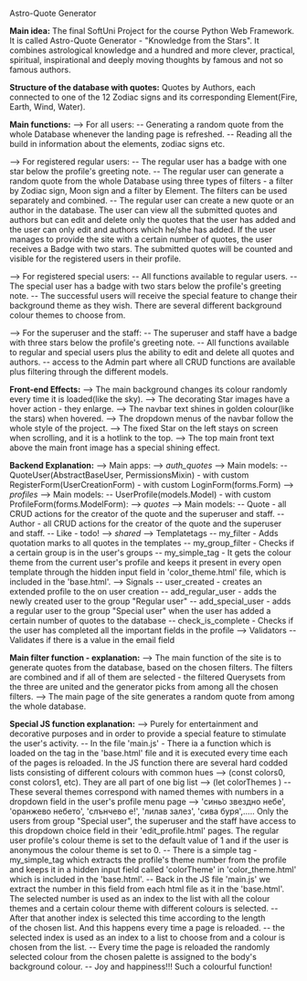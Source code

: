 Astro-Quote Generator 

**Main idea:**
The final SoftUni Project for the course Python Web Framework.
It is  called Astro-Quote Generator - "Knowledge from the Stars". 
It combines astrological knowledge and a hundred and more clever, practical,
spiritual, inspirational and deeply moving thoughts by famous and not so famous authors.

**Structure  of the  database with quotes:**
Quotes by Authors, each connected to one of the 12 Zodiac signs and 
its corresponding Element(Fire, Earth, Wind, Water).

**Main functions:**
--> For all users:
     -- Generating a random quote from the whole Database
        whenever the landing page is refreshed. 
     -- Reading all the build in information about the elements, zodiac signs etc.

--> For registered regular users:
     -- The regular user has a badge with one star below the profile's greeting note.
     -- The regular user can generate a random quote from the whole Database using 
        three types of filters - a filter by Zodiac sign, Moon sign and a filter by Element.
        The filters can be used separately and combined.
     -- The regular user can create a new quote or an author in the database.
        The user can view all the submitted quotes and authors but can edit and delete
        only the quotes that the user has added and  the  user  can only edit and authors
        which he/she has added.
        If the user manages  to provide the site with a certain number of quotes, 
        the user receives a Badge with two stars. The submitted quotes will be counted and 
        visible for the registered users in their profile. 

--> For registered special users:
     -- All functions available  to regular users.
     -- The special user has a badge with two stars below the profile's greeting note.
     -- The successful users will receive the  special feature to change their background theme 
        as they wish. There are several different background colour themes to choose from. 

--> For the superuser and the staff:
     -- The superuser and staff have a badge with three stars below the profile's greeting note.
     -- All functions available  to regular and  special users plus the ability to edit
        and delete all quotes and authors. 
     -- access to the Admin part where all CRUD functions are available plus filtering through
        the different models. 


**Front-end Effects:**
--> The main background changes its colour randomly every time it is loaded(like the sky). 
--> The decorating Star images have a hover action - they enlarge.
--> The navbar text shines in golden colour(like  the  stars) when hovered.
--> The dropdown menus of the navbar follow the whole style of the project.
--> The fixed Star on the left stays on screen when scrolling, and it is a hotlink to the top.
--> The top main front text above the main front image has a special shining effect.



**Backend Explanation:**
--> Main apps:
    --> *auth_quotes*
        --> Main models: 
            -- QuoteUser(AbstractBaseUser, PermissionsMixin)
                - with custom RegisterForm(UserCreationForm)
                - with custom LoginForm(forms.Form)
    --> *profiles*
        --> Main models:
             -- UserProfile(models.Model)
                - with custom ProfileForm(forms.ModelForm):
    --> *quotes*
        --> Main models:
             -- Quote - all CRUD actions for the creator of the quote and the superuser and  staff.
             -- Author - all CRUD actions for the creator of the quote and the superuser and  staff.
             -- Like - todo!
    --> *shared*
        --> Templatetags
             -- my_filter - Adds quotation marks to all quotes in the templates 
             -- my_group_filter - Checks if a certain group is in the user's groups
             -- my_simple_tag - It gets the colour theme from the current user's
                profile and keeps it present in every open template through the hidden
                input field in 'color_theme.html' file, which is included in the 'base.html'.
        --> Signals
             -- user_created - creates an extended profile to the on user creation
             -- add_regular_user - adds the newly created user to the group "Regular user"
             -- add_special_user - adds a regular user to the group "Special user" when the
                user has added a certain number of quotes to the database
             -- check_is_complete - Checks if the user has completed all the important fields in the profile
        --> Validators
             -- Validates if there is a value in the email field


**Main filter function - explanation:**
--> The  main function of the  site is  to generate quotes from the database, based on
    the chosen filters. The filters are combined and if all of them are selected - the
    filtered Querysets from the three are united and the generator picks from among all 
    the chosen filters. 
--> The main page of the site generates a random quote from among the whole database.
    


**Special JS function explanation:**
--> Purely for entertainment and decorative purposes and in order to provide a 
    special feature to stimulate the user's activity.
     -- In the  file 'main.js' - There ia a function which is loaded on the 
        <body> tag in the  'base.html' file and  it  is executed every time each of 
        the pages is reloaded. In the JS function there are several hard codded 
        lists consisting of different colours with common hues --> 
        (const colors0, const colors1, etc). They are all part of one big list --> 
        (let colorThemes )
     -- These several themes correspond with named  themes with numbers in a dropdown
        field in the user's profile menu page --> 'синьо звездно небе', 'оранжево небето',
        'слънчево е!', 'лилав залез', 'сива буря',..... 
        Only the users from group "Special user", the superuser and the staff have 
        access to this  dropdown choice field in their 'edit_profile.html' pages. 
        The regular user profile's colour theme is set to the  default value of 1 
        and  if  the  user  is anonymous the colour theme is set to 0. 
     -- There is a simple tag - my_simple_tag which extracts the profile's theme number
        from the  profile and keeps it in a hidden input field called 'colorTheme' 
        in 'color_theme.html' which is included in the 'base.html'.
     -- Back in the JS file 'main.js' we extract the number in this field 
        from each html file as it in the 'base.html'. The  selected number is used as
        an index to the  list with all the colour themes and a certain colour theme 
        with different colours is selected. 
     -- After that another  index  is  selected this  time  according  to the length    
        of the chosen list. And this  happens every time a page is reloaded.
     -- the selected index is  used as an index to a list to choose from and a 
        colour is  chosen from the list.
     -- Every time the page is reloaded the randomly selected  colour  from the  chosen
        palette is assigned to the body's background colour. 
     -- Joy and happiness!!! Such a colourful function!







